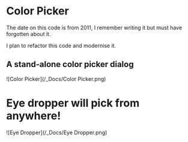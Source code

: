 # Color Picker 

The date on this code is from 2011, I remember writing it but must have forgotten about it.

I plan to refactor this code and modernise it.

## A stand-alone color picker dialog

![Color Picker](/_Docs/Color Picker.png)

# Eye dropper will pick from anywhere!
![Eye Dropper](/_Docs/Eye Dropper.png)

